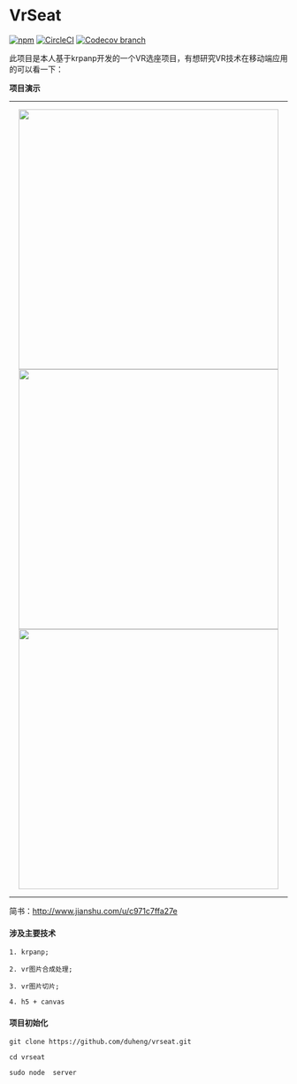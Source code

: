 # VrSeat
[![npm](https://img.shields.io/npm/l/express.svg)](https://github.com/duheng/vrseat)
[![CircleCI](https://img.shields.io/circleci/project/github/RedSparr0w/node-csgo-parser.svg)](https://github.com/duheng/vrseat)
[![Codecov branch](https://img.shields.io/codecov/c/github/codecov/example-python/master.svg)](https://github.com/duheng/vrseat)



此项目是本人基于krpanp开发的一个VR选座项目，有想研究VR技术在移动端应用的可以看一下：



**项目演示**


------


<p align="center">

<img height="470" src="https://github.com/duheng/Mozi/blob/master/splash.gif" />
<img height="470" src="https://github.com/duheng/Mozi/blob/master/SectionList.gif" />
<img height="470" src="https://github.com/duheng/Mozi/blob/master/HeaderImageScrollView.gif" />

</p>



------


简书：http://www.jianshu.com/u/c971c7ffa27e


#### 涉及主要技术
```
1. krpanp;

2. vr图片合成处理;

3. vr图片切片;

4. h5 + canvas

```

#### 项目初始化




```
git clone https://github.com/duheng/vrseat.git

cd vrseat

sudo node  server   

```
